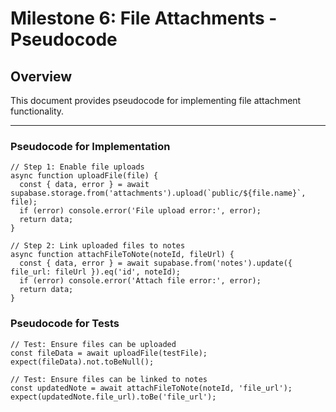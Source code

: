 # Milestone 6: File Attachments - Pseudocode

## Overview
This document provides pseudocode for implementing file attachment functionality.

---

### **Pseudocode for Implementation**
```plaintext
// Step 1: Enable file uploads
async function uploadFile(file) {
  const { data, error } = await supabase.storage.from('attachments').upload(`public/${file.name}`, file);
  if (error) console.error('File upload error:', error);
  return data;
}

// Step 2: Link uploaded files to notes
async function attachFileToNote(noteId, fileUrl) {
  const { data, error } = await supabase.from('notes').update({ file_url: fileUrl }).eq('id', noteId);
  if (error) console.error('Attach file error:', error);
  return data;
}
```

### **Pseudocode for Tests**
```plaintext
// Test: Ensure files can be uploaded
const fileData = await uploadFile(testFile);
expect(fileData).not.toBeNull();

// Test: Ensure files can be linked to notes
const updatedNote = await attachFileToNote(noteId, 'file_url');
expect(updatedNote.file_url).toBe('file_url');
```
